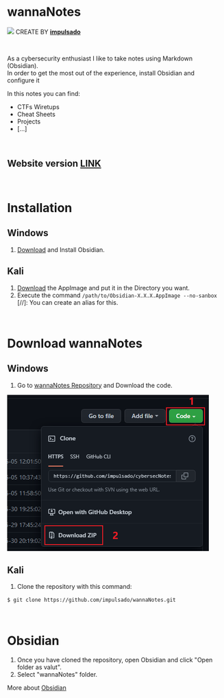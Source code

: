 # wannaNotes
<img width="40" src="https://user-images.githubusercontent.com/72570835/160851125-da20806b-a367-4e2c-8253-bdd620191ac5.jpg"/> CREATE BY [**impulsado**](https://www.instagram.com/impulsado/)

<br/>

As a cybersecurity enthusiast I like to take notes using Markdown (Obsidian). <br/>
In order to get the most out of the experience, install Obsidian and configure it<br/>

In this notes you can find:
- CTFs Wiretups
- Cheat Sheets
- Projects
-  [...]

<br/>

## Website version [LINK](https://notes.impulsado.org/)

<br/>

# Installation
## Windows
1. [Download](https://obsidian.md/) and Install Obsidian.

## Kali
1. [Download](https://obsidian.md/) the AppImage and put it in the Directory you want.
2. Execute the command `/path/to/Obsidian-X.X.X.AppImage --no-sanbox`<br/>
[//]: You can create an alias for this. 

<br/>

# Download wannaNotes
## Windows
1. Go to [wannaNotes Repository](https://github.com/impulsado/wannaNotes) and Download the code.
<img src="https://github.com/impulsado/cybersecNotes/blob/main/Photos/Pasted%20image%2020220605121426.png"/>

## Kali
1. Clone the repository with this command:
```bash
$ git clone https://github.com/impulsado/wannaNotes.git
```

<br/>

# Obsidian
1. Once you have cloned the repository, open Obsidian and click "Open folder as valut".
2. Select "wannaNotes" folder.<br/>

More about [Obsidian](https://www.youtube.com/results?search_query=obsidian+note+taking)



